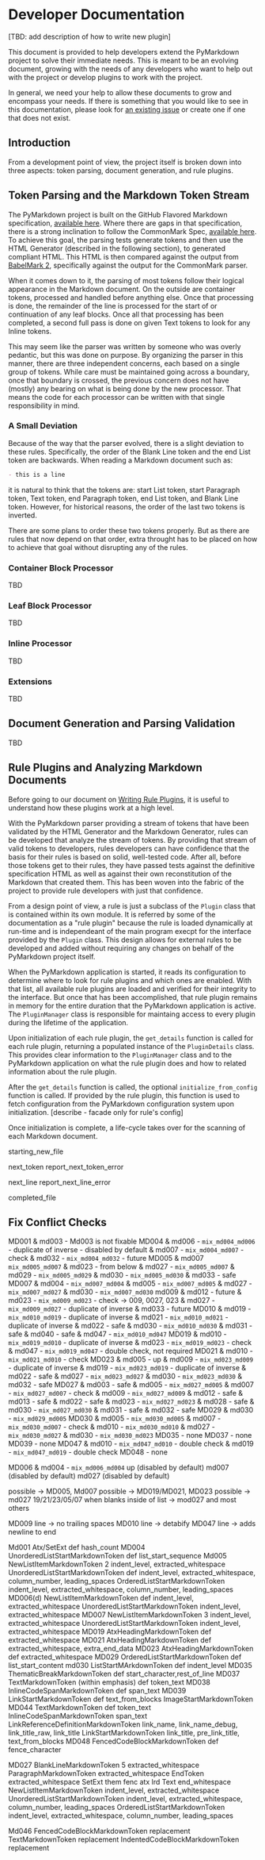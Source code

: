 # Developer Documentation

[TBD: add description of how to write new plugin]

This document is provided to help developers extend the PyMarkdown project to
solve their immediate needs.  This is meant to be an evolving document, growing
with the needs of any developers who want to help out with the project or
develop plugins to work with the project.

In general, we need your help to allow these documents to grow and encompass
your needs.  If there is something that you would like to see in this
documentation, please look for
[an existing issue](https://github.com/jackdewinter/pymarkdown/issues)
or create one if one that does not exist.

## Introduction

From a development point of view, the project itself is broken down into three
aspects: token parsing, document generation, and rule plugins.

## Token Parsing and the Markdown Token Stream

The PyMarkdown project is built on the GitHub Flavored Markdown specification,
[available here](https://github.github.com/gfm/).  Where there are gaps in
that specification, there is a strong inclination to follow the CommonMark
Spec, [available here](https://spec.commonmark.org/).  To achieve this goal,
the parsing tests generate tokens and then use the HTML Generator (described
in the following section), to generated compliant HTML.  This HTML is then
compared against the output from
[BabelMark 2](https://johnmacfarlane.net/babelmark2/), specifically against
the output for the CommonMark parser.

When it comes down to it, the parsing of most tokens follow their logical
appearance in the Markdown document.  On the outside are container tokens,
processed and handled before anything else.  Once that processing is done,
the remainder of the line is processed for the start of or continuation of
any leaf blocks.  Once all that processing has been completed, a second full
pass is done on given Text tokens to look for any Inline tokens.

This may seem like the parser was written by someone who was overly pedantic,
but this was done on purpose.  By organizing the parser in this manner, there
are three independent concerns, each based on a single group of tokens. While
care must be maintained going across a boundary, once that boundary is crossed,
the previous concern does not have (mostly) any bearing on what is being done
by the new processor.  That means the code for each processor can be written
with that single responsibility in mind.

### A Small Deviation

Because of the way that the parser evolved, there is a slight deviation to
these rules.  Specifically, the order of the Blank Line token and the end
List token are backwards.  When reading a Markdown document such as:

```Markdown
- this is a line

```

it is natural to think that the tokens are: start List token, start Paragraph
token, Text token, end Paragraph token, end List token, and Blank Line token.
However, for historical reasons, the order of the last two tokens is inverted.

There are some plans to order these two tokens properly. But as there are rules
that now depend on that order, extra throught has to be placed on how to
achieve that goal without disrupting any of the rules.

### Container Block Processor

TBD

### Leaf Block Processor

TBD

### Inline Processor

TBD

### Extensions

TBD

## Document Generation and Parsing Validation

TBD

## Rule Plugins and Analyzing Markdown Documents

Before going to our document on
[Writing Rule Plugins](writing_rule_plugins.md),
it is useful to understand how these plugins work at a high level.

With the PyMarkdown parser providing a stream of tokens that have been
validated by the HTML Generator and the Markdown Generator, rules can be
developed that analyze the stream of tokens.  By providing that stream of
valid tokens to developers, rules developers can have confidence that the
basis for their rules is based on solid, well-tested code.  After all, before
those tokens get to their rules, they have passed tests against the definitive
specification HTML as well as against their own reconstitution of the Markdown
that created them.  This has been woven into the fabric of the project to
provide rule developers with just that confidence.

From a design point of view, a rule is just a subclass of the `Plugin`
class that is contained within its own module.  It is referred by some of the
documentation as a "rule plugin" because the rule is loaded dynamically at
run-time and is independeant of the main program execpt for the interface
provided by the `Plugin` class.  This design allows for external rules to be
developed and added without requiring any changes on behalf of the PyMarkdown
project itself.

When the PyMarkdown application is started, it reads its configuration to
determine where to look for rule plugins and which ones are enabled. With that
list, all available rule plugins are loaded and verified for their integrity
to the interface.  But once that has been accomplished, that rule plugin
remains in memory for the entire duration that the PyMarkdown application is
active.  The `PluginManager` class is responsible for maintaing access to
every plugin during the lifetime of the application.

Upon initialization of each rule plugin, the `get_details` function is called
for each rule plugin, returning a populated instance of the `PluginDetails`
class.  This provides clear information to the `PluginManager` class and to the
PyMarkdown application on what the rule plugin does and how to related
information about the rule plugin.

After the `get_details` function is called, the optional `initialize_from_config`
function is called.  If provided by the rule plugin, this function is used to
fetch configuration from the PyMarkdown configuration system upon initialization.
[describe - facade only for rule's config]

Once initialization is complete, a life-cycle takes over for the scanning
of each Markdown document.

starting_new_file

next_token
report_next_token_error

next_line
report_next_line_error

completed_file

## Fix Conflict Checks

MD001 & md003 - Md003 is not fixable
MD004 & md006 - `mix_md004_md006` - duplicate of inverse - disabled by default
      & md007 - `mix_md004_md007` - check
      & md032 - `mix_md004_md032` - future
MD005 & md007 `mix_md005_md007`
      & md023 - from below
      & md027 - `mix_md005_md007`
      & md029 - `mix_md005_md029`
      & md030 - `mix_md005_md030`
      & md033 - safe
MD007 & md004 - `mix_md007_md004`
      & md005 - `mix_md007_md005`
      & md027 - `mix_md007_md027`
      & md030 - `mix_md007_md030`
md009 & md012 - future
      & md023 - `mix_md009_md023` - check -> 009, 0027, 023
      & md027 - `mix_md009_md027` - duplicate of inverse
      & md033 - future
MD010 & md019 - `mix_md010_md019` - duplicate of inverse
      & md021 - `mix_md010_md021` - duplicate of inverse
      & md022 - safe
      & md030 - `mix_md010_md030`
      & md031 - safe
      & md040 - safe
      & md047 - `mix_md010_md047`
MD019 & md010 - `mix_md019_md010` - duplicate of inverse
      & md023 - `mix_md019_md023` - check
      & md047 - `mix_md019_md047` - double check, not required
MD021 & md010 - `mix_md021_md010` - check
MD023 & md005 - up
      & md009 - `mix_md023_md009` - duplicate of inverse
      & md019 - `mix_md023_md019` - duplicate of inverse
      & md022 - safe
      & md027 - `mix_md023_md027`
      & md030 - `mix_md023_md030`
      & md032 - safe
MD027 & md003 - safe
      & md005 - `mix_md027_md005`
      & md007 - `mix_md027_md007` - check
      & md009 - `mix_md027_md009`
      & md012 - safe
      & md013 - safe
      & md022 - safe
      & md023 - `mix_md027_md023`
      & md028 - safe
      & md030 - `mix_md027_md030`
      & md031 - safe
      & md032 - safe
MD029 & md030 - `mix_md029_md005`
MD030 & md005 - `mix_md030_md005`
      & md007 - `mix_md030_md007` - check
      & md010 - `mix_md030_md010`
      & md027 - `mix_md030_md027`
      & md030 - `mix_md030_md023`
MD035 - none
MD037 - none
MD039 - none
MD047 & md010 - `mix_md047_md010` - double check
      & md019 - `mix_md047_md019` - double check
MD048 - none

MD006 & md004 - `mix_md006_md004` up            (disabled by default)
        md007                 (disabled by default)
        md027                 (disabled by default)

possible -> MD005, Md007
possible -> MD019/MD021, MD023
possible -> md027 19/21/23/05/07 when blanks inside of list
         -> mod027 and most others

MD009 line -> no trailing spaces
MD010 line -> detabify
MD047 line -> adds newline to end

Md001 Atx/SetExt                                def   hash_count
MD004 UnorderedListStartMarkdownToken           def   list_start_sequence
Md005 NewListItemMarkdownToken                  2     indent_level, extracted_whitespace
      UnorderedListStartMarkdownToken           def   indent_level, extracted_whitespace, column_number, leading_spaces
      OrderedListStartMarkdownToken                   indent_level, extracted_whitespace, column_number, leading_spaces
MD006(d) NewListItemMarkdownToken               def   indent_level, extracted_whitespace
      UnorderedListStartMarkdownToken                 indent_level, extracted_whitespace
MD007 NewListItemMarkdownToken                  3     indent_level, extracted_whitespace
      UnorderedListStartMarkdownToken                 indent_level, extracted_whitespace
MD019 AtxHeadingMarkdownToken                   def   extracted_whitespace
MD021 AtxHeadingMarkdownToken                   def   extracted_whitespace, extra_end_data
MD023 AtxHeadingMarkdownToken                   def   extracted_whitespace
MD029 OrderedListStartMarkdownToken             def   list_start_content
md030 ListStartMArkdownToken                    def   indent_level
MD035 ThematicBreakMarkdownToken                def   start_character,rest_of_line
MD037 TextMarkdownToken (within emphasis)       def   token_text
MD038 InlineCodeSpanMarkdownToken               def   span_text
MD039 LinkStartMarkdownToken                    def   text_from_blocks
      ImageStartMarkdownToken
MD044 TextMarkdownToken                         def   token_text
      InlineCodeSpanMarkdownToken                     span_text
      LinkReferenceDefinitionMarkdownToken            link_name, link_name_debug, link_title_raw, link_title
      LinkStartMarkdownToken                          link_title, pre_link_title, text_from_blocks
MD048 FencedCodeBlockMarkdownToken              def   fence_character

MD027 BlankLineMarkdownToken                    5     extracted_whitespace
      ParagraphMarkdownToken                          extracted_whitespace
      EndToken                                        extracted_whitespace
        SetExt
        them
        fenc
        atx
        lrd
        Text end_whitespace
      NewListItemMarkdownToken            indent_level, extracted_whitespace
      UnorderedListStartMarkdownToken     indent_level, extracted_whitespace, column_number, leading_spaces
      OrderedListStartMarkdownToken       indent_level, extracted_whitespace, column_number, leading_spaces

Md046 FencedCodeBlockMarkdownToken        replacement
      TextMarkdownToken                   replacement
      IndentedCodeBlockMarkdownToken      replacement
